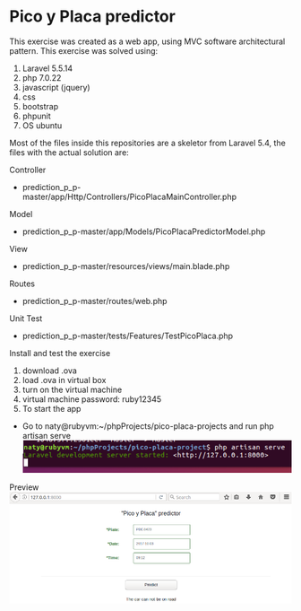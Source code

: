 # Pico y Placa predictor

This exercise was created as a web app, using MVC software architectural pattern.
This exercise was solved using:

1. Laravel 5.5.14
2. php 7.0.22
3. javascript (jquery)
4. css  
5. bootstrap 
6. phpunit 
7. OS ubuntu 


Most of the files inside this repositories are a skeletor from Laravel 5.4, the files with the actual solution are: 


Controller
- prediction_p_p-master/app/Http/Controllers/PicoPlacaMainController.php

Model
- prediction_p_p-master/app/Models/PicoPlacaPredictorModel.php

View 
- prediction_p_p-master/resources/views/main.blade.php

Routes
- prediction_p_p-master/routes/web.php

Unit Test
- prediction_p_p-master/tests/Features/TestPicoPlaca.php


Install and test the exercise 

1. download .ova
2. load .ova in virtual box
3. turn on the virtual machine
4. virtual machine password: ruby12345
5. To start the app 
  - Go to naty@rubyvm:~/phpProjects/pico-placa-projects and run php artisan serve
![alt text](https://github.com/natykn/prediction_p_p/blob/master/imageReadme/terminal1.png)


Preview
![alt text](https://github.com/natykn/prediction_p_p/blob/master/imageReadme/responsePicoPlaca.png)
